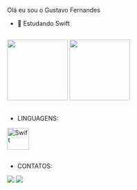 Olá eu sou o Gustavo Fernandes


- 🌱 Estudando Swift 

##

<div>
  <a href-"https://github.com/GustavoFernandesBatista">
    <img height="140cm" src="https://github-readme-stats.vercel.app/api?username=GustavoFernandesBatista&show_icons=true&theme=dark&include_all_commits=true&count_private=true"/>
    <img height="140cm" src="https://github-readme-stats.vercel.app/api/top-langs/?username=GustavoFernandesBatista&layout=compact&langs_count=16&theme=dark"/>
    </div>
  
  ##
  - LINGUAGENS:
   
 <div>  
   <img align="center" alt="Swift" height="50" width="50" img src="https://cdn.jsdelivr.net/gh/devicons/devicon/icons/swift/swift-original.svg" />
         
 
  </div>

 ##
   - CONTATOS:
  
  <div>
 <a href = "https://www.instagram.com/guufernandes" target="_blank"><img src="https://img.shields.io/badge/Instagram-E4405F?style=for-the-b                adge&logo=instagram&logoColor=white" target="_blank"></a>
 <a href = "https://www.linkedin.com/in/gustavo-fernandes-49b495234/" target="_blank"><img src="https://img.shields.io/badge/LinkedIn-0077B5?                style=for-the-badge&logo=linkedin&logoColor=white" target="_blank"></a>
  </div>
    
  




           



